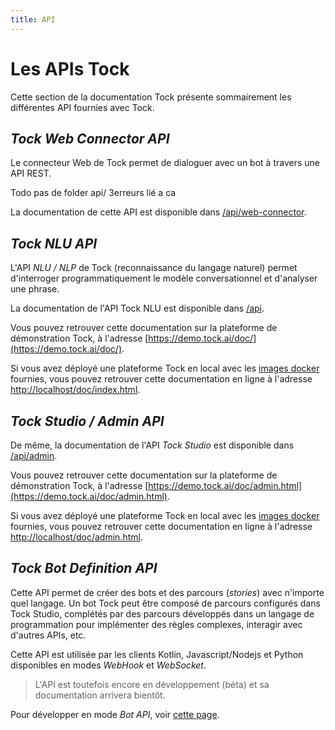 ```yaml
---
title: API
---
```


# Les APIs Tock

Cette section de la documentation Tock présente sommairement les différentes API fournies avec Tock.

## *Tock Web Connector API*

Le connecteur Web de Tock permet de dialoguer avec un bot à travers une API REST.
<!-->Todo pas de folder api/   3erreurs lié a ca <!-->
La documentation de cette API est disponible dans [/api/web-connector](../../api/web-connector.html). 

## *Tock NLU API*

L'API _NLU / NLP_ de Tock (reconnaissance du langage naturel) permet d'interroger programmatiquement le 
modèle conversationnel et d'analyser une phrase.

La documentation de l'API Tock NLU est disponible dans [/api](https://doc.tock.ai/tock/api/).

Vous pouvez retrouver cette documentation sur la plateforme de démonstration Tock, à l'adresse
[https://demo.tock.ai/doc/](https://demo.tock.ai/doc/).

Si vous avez déployé une plateforme Tock en local avec les [images docker](https://github.com/theopenconversationkit/tock-docker) 
fournies, vous pouvez retrouver cette documentation en ligne à l'adresse [http://localhost/doc/index.html](http://localhost/doc/index.html).

## *Tock Studio / Admin API*

De même, la documentation de l'API _Tock Studio_ est disponible dans [/api/admin](../../api/admin.html). 

Vous pouvez retrouver cette documentation sur la plateforme de démonstration Tock, à l'adresse
[https://demo.tock.ai/doc/admin.html](https://demo.tock.ai/doc/admin.html).

Si vous avez déployé une plateforme Tock en local avec les [images docker](https://github.com/theopenconversationkit/tock-docker) 
fournies, vous pouvez retrouver cette documentation en ligne à l'adresse [http://localhost/doc/admin.html](http://localhost/doc/admin.html).

## *Tock Bot Definition API*

Cette API permet de créer des bots et des parcours (_stories_) avec n'importe quel langage. 
Un bot Tock peut être composé de parcours configurés dans Tock Studio, complétés par des parcours 
 développés dans un langage de programmation pour implémenter des règles complexes, interagir avec 
  d'autres APIs, etc.
  
Cette API est utilisée par les clients Kotlin, Javascript/Nodejs et Python disponibles en modes _WebHook_ et _WebSocket_.

> L'API est toutefois encore en développement (béta) et sa documentation arrivera bientôt.

Pour développer en mode _Bot API_, voir [cette page](bot-api.md).